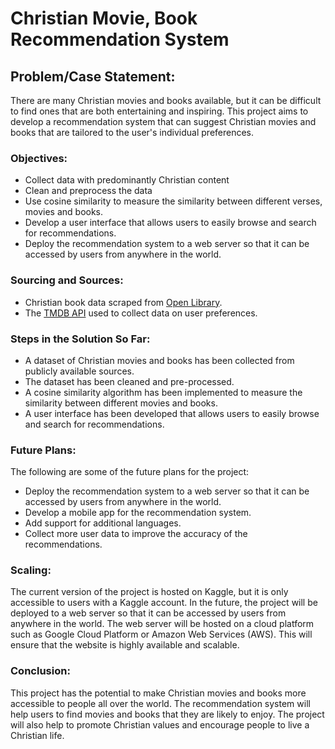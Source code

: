 # Christian Movie, Book Recommendation System

## Problem/Case Statement:

There are many Christian movies and books available, but it can be difficult to find ones that are both entertaining and inspiring. This project aims to develop a recommendation system that can suggest Christian movies and books that are tailored to the user's individual preferences.

### Objectives:
- Collect data with predominantly Christian content
- Clean and preprocess the data
- Use cosine similarity to measure the similarity between different verses, movies and books.
- Develop a user interface that allows users to easily browse and search for recommendations.
- Deploy the recommendation system to a web server so that it can be accessed by users from anywhere in the world.
### Sourcing and Sources:

- Christian book data scraped from [Open Library](https://openlibrary.org/developers/api).
- The [TMDB API](https://www.themoviedb.org/) used to collect data on user preferences.
### Steps in the Solution So Far:

- A dataset of Christian movies and books has been collected from publicly available sources.
- The dataset has been cleaned and pre-processed.
- A cosine similarity algorithm has been implemented to measure the similarity between different movies and books.
- A user interface has been developed that allows users to easily browse and search for recommendations.
### Future Plans:

The following are some of the future plans for the project:

- Deploy the recommendation system to a web server so that it can be accessed by users from anywhere in the world.
- Develop a mobile app for the recommendation system.
- Add support for additional languages.
- Collect more user data to improve the accuracy of the recommendations.
### Scaling:

The current version of the project is hosted on Kaggle, but it is only accessible to users with a Kaggle account. In the future, the project will be deployed to a web server so that it can be accessed by users from anywhere in the world. The web server will be hosted on a cloud platform such as Google Cloud Platform or Amazon Web Services (AWS). This will ensure that the website is highly available and scalable.

### Conclusion:

This project has the potential to make Christian movies and books more accessible to people all over the world. The recommendation system will help users to find movies and books that they are likely to enjoy. The project will also help to promote Christian values and encourage people to live a Christian life.
